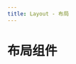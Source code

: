 ```yaml
---
title: Layout - 布局
---
```

# 布局组件

<ClientOnly>
  <layout-demo-1/>
  <layout-demo-2/>
  <layout-demo-3/>
</ClientOnly>